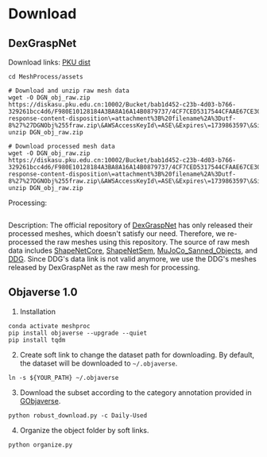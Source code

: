 # Download

## DexGraspNet
Download links: [PKU dist](https://disk.pku.edu.cn/anyshare/zh-cn/link/AA94E7804CC4E24551B2AE30C39A1275C1/F980E10128184A3BA8A16A14B0879737/5986E8B5750843FB8431CEC07532E6DB?_tb=none) 
```
cd MeshProcess/assets

# Download and unzip raw mesh data
wget -O DGN_obj_raw.zip https://diskasu.pku.edu.cn:10002/Bucket/bab1d452-c23b-4d03-b766-329261bcc4d6/F980E10128184A3BA8A16A14B0879737/4CF7CED5317544CFAAE67CE30E00ED64\?response-content-disposition\=attachment%3B%20filename%2A%3Dutf-8%27%27DGNObj%255fraw.zip\&AWSAccessKeyId\=ASE\&Expires\=1739863597\&Signature\=qQ793vvLf1EivzJ1MHLUSWcpgoQ%3d
unzip DGN_obj_raw.zip

# Download processed mesh data
wget -O DGN_obj_raw.zip https://diskasu.pku.edu.cn:10002/Bucket/bab1d452-c23b-4d03-b766-329261bcc4d6/F980E10128184A3BA8A16A14B0879737/4CF7CED5317544CFAAE67CE30E00ED64\?response-content-disposition\=attachment%3B%20filename%2A%3Dutf-8%27%27DGNObj%255fraw.zip\&AWSAccessKeyId\=ASE\&Expires\=1739863597\&Signature\=qQ793vvLf1EivzJ1MHLUSWcpgoQ%3d
unzip DGN_obj_raw.zip
```

Processing:
```

```

Description: The official repository of [DexGraspNet](https://github.com/PKU-EPIC/DexGraspNet) has only released their processed meshes, which doesn't satisfy our need. Therefore, we re-processed the raw meshes using this repository. The source of raw mesh data includes [ShapeNetCore](https://huggingface.co/datasets/ShapeNet/ShapeNetCore/tree/main), [ShapeNetSem](https://huggingface.co/datasets/ShapeNet/ShapeNetSem-archive), [MuJoCo_Sanned_Objects](https://github.com/kevinzakka/mujoco_scanned_objects/tree/main), and [DDG](https://gamma.umd.edu/researchdirections/grasping/differentiable_grasp_planner). Since DDG's data link is not valid anymore, we use the DDG's meshes released by DexGraspNet as the raw mesh for processing. 


## Objaverse 1.0

1. Installation
```
conda activate meshproc
pip install objaverse --upgrade --quiet
pip install tqdm
```

2. Create soft link to change the dataset path for downloading. By default, the dataset will be downloaded to `~/.objaverse`. 

```
ln -s ${YOUR_PATH} ~/.objaverse
```

3. Download the subset according to the category annotation provided in [GObjaverse](https://aigc3d.github.io/gobjaverse/).
```
python robust_download.py -c Daily-Used
```

4. Organize the object folder by soft links.
```
python organize.py
```
